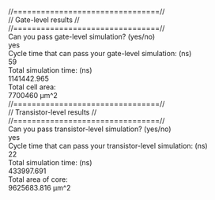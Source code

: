 //================================//  
//       Gate-level results       //  
//================================//  
Can you pass gate-level simulation? (yes/no)  
yes  
Cycle time that can pass your gate-level simulation: (ns)  
59  
Total simulation time: (ns)  
1141442.965  
Total cell area:   
7700460 μm^2  
//================================//  
//    Transistor-level results    //  
//================================//  
Can you pass transistor-level simulation? (yes/no)  
yes  
Cycle time that can pass your transistor-level simulation: (ns)  
22  
Total simulation time: (ns)  
433997.691  
Total area of core:   
9625683.816 μm^2  